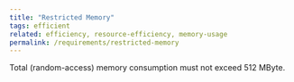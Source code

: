 ```yaml
---
title: "Restricted Memory"
tags: efficient
related: efficiency, resource-efficiency, memory-usage
permalink: /requirements/restricted-memory
---
```


<div class="quality-requirement" markdown="1">

Total (random-access) memory consumption must not exceed 512 MByte.
</div><br>




